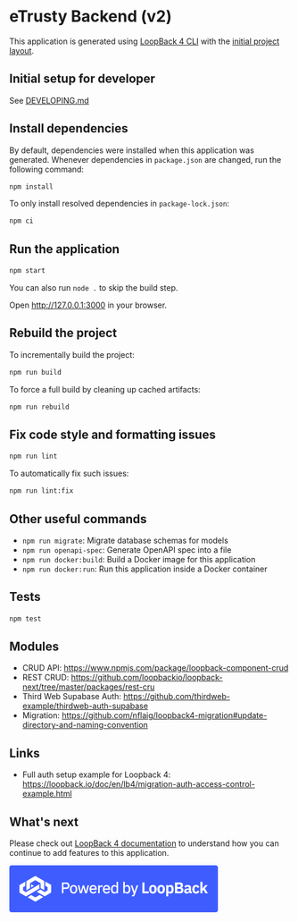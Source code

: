 # eTrusty Backend (v2)

This application is generated using [LoopBack 4 CLI](https://loopback.io/doc/en/lb4/Command-line-interface.html) with the
[initial project layout](https://loopback.io/doc/en/lb4/Loopback-application-layout.html).

## Initial setup for developer

See [DEVELOPING.md](./DEVELOPING.md)

## Install dependencies

By default, dependencies were installed when this application was generated.
Whenever dependencies in `package.json` are changed, run the following command:

```sh
npm install
```

To only install resolved dependencies in `package-lock.json`:

```sh
npm ci
```

## Run the application

```sh
npm start
```

You can also run `node .` to skip the build step.

Open <http://127.0.0.1:3000> in your browser.

## Rebuild the project

To incrementally build the project:

```sh
npm run build
```

To force a full build by cleaning up cached artifacts:

```sh
npm run rebuild
```

## Fix code style and formatting issues

```sh
npm run lint
```

To automatically fix such issues:

```sh
npm run lint:fix
```

## Other useful commands

- `npm run migrate`: Migrate database schemas for models
- `npm run openapi-spec`: Generate OpenAPI spec into a file
- `npm run docker:build`: Build a Docker image for this application
- `npm run docker:run`: Run this application inside a Docker container

## Tests

```sh
npm test
```

## Modules

- CRUD API: <https://www.npmjs.com/package/loopback-component-crud>
- REST CRUD: <https://github.com/loopbackio/loopback-next/tree/master/packages/rest-cru>
- Third Web Supabase Auth: <https://github.com/thirdweb-example/thirdweb-auth-supabase>
- Migration: <https://github.com/nflaig/loopback4-migration#update-directory-and-naming-convention>

## Links

- Full auth setup example for Loopback 4: <https://loopback.io/doc/en/lb4/migration-auth-access-control-example.html>

## What's next

Please check out [LoopBack 4 documentation](https://loopback.io/doc/en/lb4/) to
understand how you can continue to add features to this application.

[![LoopBack](https://github.com/loopbackio/loopback-next/raw/master/docs/site/imgs/branding/Powered-by-LoopBack-Badge-(blue)-@2x.png)](http://loopback.io/)

